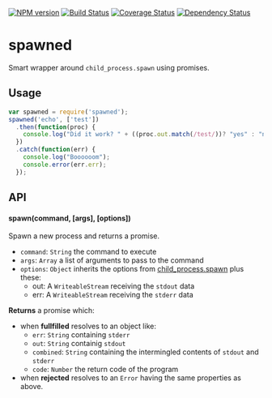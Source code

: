[![NPM version](https://badge.fury.io/js/spawned.png)](http://badge.fury.io/js/spawned)
[![Build Status](https://travis-ci.org/mariocasciaro/spawned.png)](https://travis-ci.org/mariocasciaro/spawned)
[![Coverage Status](https://coveralls.io/repos/mariocasciaro/spawned/badge.png)](https://coveralls.io/r/mariocasciaro/spawned)
[![Dependency Status](https://gemnasium.com/mariocasciaro/spawned.png)](https://gemnasium.com/mariocasciaro/spawned)
# spawned

Smart wrapper around `child_process.spawn` using promises.

## Usage

```javascript
var spawned = require('spawned');
spawned('echo', ['test'])
  .then(function(proc) {
    console.log("Did it work? " + ((proc.out.match(/test/))? "yes" : "no"));
  })
  .catch(function(err) {
    console.log("Boooooom");
    console.error(err.err);
  });
```


## API


#### spawn(command, [args], [options])

Spawn a new process and returns a promise.

* `command`: `String` the command to execute
* `args`: `Array` a list of arguments to pass to the command
* `options`: `Object` inherits the options from [child_process.spawn](http://nodejs.org/api/child_process.html#child_process_child_process_spawn_command_args_options)
  plus these:
  * out: A `WriteableStream` receiving the `stdout` data
  * err: A `WriteableStream` receiving the `stderr` data

**Returns** a promise which:
* when **fullfilled** resolves to an object like:
  * `err`: `String` containing `stderr`
  * `out`: `String` containig `stdout`
  * `combined`: `String` containing the intermingled contents of `stdout` and `stderr`
  * `code`: `Number` the return code of the program
* when **rejected** resolves to an `Error` having the same properties as above.